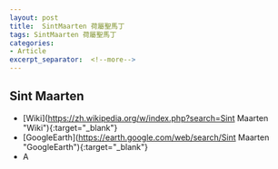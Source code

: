 ```yaml
---
layout: post
title:  SintMaarten 荷屬聖馬丁
tags: SintMaarten 荷屬聖馬丁 
categories:
- Article
excerpt_separator:  <!--more-->
---
```

## Sint Maarten 
- [Wiki](https://zh.wikipedia.org/w/index.php?search=Sint Maarten "Wiki"){:target="_blank"} 
- [GoogleEarth](https://earth.google.com/web/search/Sint Maarten "GoogleEarth"){:target="_blank"} 
- A 

